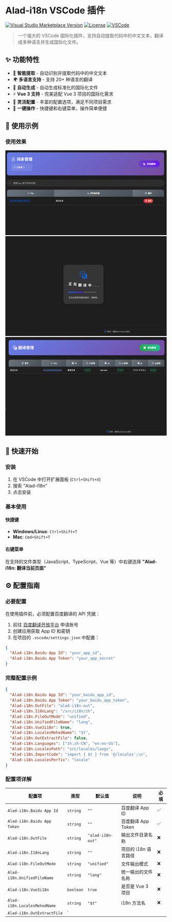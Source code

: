 # Alad-i18n VSCode 插件

<a href="https://marketplace.visualstudio.com/items?rascal-coder1.Alad-i18n" target="__blank"><img src="https://img.shields.io/visual-studio-marketplace/v/rascal-coder1.Alad-i18n.svg?color=4EC5D4&amp;label=VS%20Code%20Marketplace&logo=visual-studio-code" alt="Visual Studio Marketplace Version" /></a>
[![License](https://img.shields.io/badge/license-MIT-green.svg)](LICENSE)
[![VSCode](https://img.shields.io/badge/VSCode-Extension-orange.svg)](https://code.visualstudio.com/)

> 一个强大的 VSCode 国际化插件，支持自动提取代码中的中文文本，翻译成多种语言并生成国际化文件。

## ✨ 功能特性

- 🚀 **智能提取** - 自动识别并提取代码中的中文文本
- 🌍 **多语言支持** - 支持 20+ 种语言的翻译
- 📝 **自动生成** - 自动生成标准化的国际化文件
- ⚡ **Vue 3 支持** - 完美适配 Vue 3 项目的国际化需求
- 🔧 **灵活配置** - 丰富的配置选项，满足不同项目需求
- 🎯 **一键操作** - 快捷键和右键菜单，操作简单便捷

## 📝 使用示例

### 使用效果

![示例1](./images/example_1.png)
![示例2](./images/example_2.png)
![示例3](./images/example_3.png)

## 🚀 快速开始

### 安装

1. 在 VSCode 中打开扩展面板 (`Ctrl+Shift+X`)
2. 搜索 "Alad-i18n"
3. 点击安装

### 基本使用

#### 快捷键

- **Windows/Linux**: `Ctrl+Shift+T`
- **Mac**: `Cmd+Shift+T`

#### 右键菜单

在支持的文件类型（JavaScript、TypeScript、Vue 等）中右键选择 **"Alad-i18n: 翻译当前页面"**

## ⚙️ 配置指南

### 必要配置

在使用插件前，必须配置百度翻译的 API 凭据：

1. 前往 [百度翻译开放平台](https://fanyi-api.baidu.com/) 申请账号
2. 创建应用获取 App ID 和密钥
3. 在项目的 `.vscode/settings.json` 中配置：

```json
{
  "Alad-i18n.Baidu App Id": "your_app_id",
  "Alad-i18n.Baidu App Token": "your_app_secret"
}
```

### 完整配置示例

```json
{
  "Alad-i18n.Baidu App Id": "your_baidu_app_id",
  "Alad-i18n.Baidu App Token": "your_baidu_app_token",
  "Alad-i18n.OutFile": "alad-i18n-out",
  "Alad-i18n.I18nLang": "/src/i18n/zh",
  "Alad-i18n.FileOutMode": "unified",
  "Alad-i18n.UnifiedFileName": "lang",
  "Alad-i18n.Vue3i18n": true,
  "Alad-i18n.LocalesMehodName": "$t",
  "Alad-i18n.OutExtractFile": false,
  "Alad-i18n.Languages": ["zh:zh-CN", "en:en-US"],
  "Alad-i18n.LocalesPath": "src/locales/langs",
  "Alad-i18n.ImportCode": "import { $t } from '@/locales';\n",
  "Alad-i18n.LocalesPerfix": "locale"
}
```

### 配置项详解

| 配置项                       | 类型       | 默认值                                | 说明                 | 必填 |
| ---------------------------- | ---------- | ------------------------------------- | -------------------- | ---- |
| `Alad-i18n.Baidu App Id`     | `string`   | `""`                                  | 百度翻译 App ID      | ✅   |
| `Alad-i18n.Baidu App Token`  | `string`   | `""`                                  | 百度翻译 App Token   | ✅   |
| `Alad-i18n.OutFile`          | `string`   | `"alad-i18n-out"`                     | 输出文件目录名称     | ❌   |
| `Alad-i18n.I18nLang`         | `string`   | `""`                                  | 项目的 i18n 语言路径 | ❌   |
| `Alad-i18n.FileOutMode`      | `string`   | `"unified"`                           | 文件输出模式         | ❌   |
| `Alad-i18n.UnifiedFileName`  | `string`   | `"lang"`                              | 统一输出的文件名称   | ❌   |
| `Alad-i18n.Vue3i18n`         | `boolean`  | `true`                                | 是否是 Vue 3 项目    | ❌   |
| `Alad-i18n.LocalesMehodName` | `string`   | `"$t"`                                | i18n 方法名          | ❌   |
| `Alad-i18n.OutExtractFile`   | `